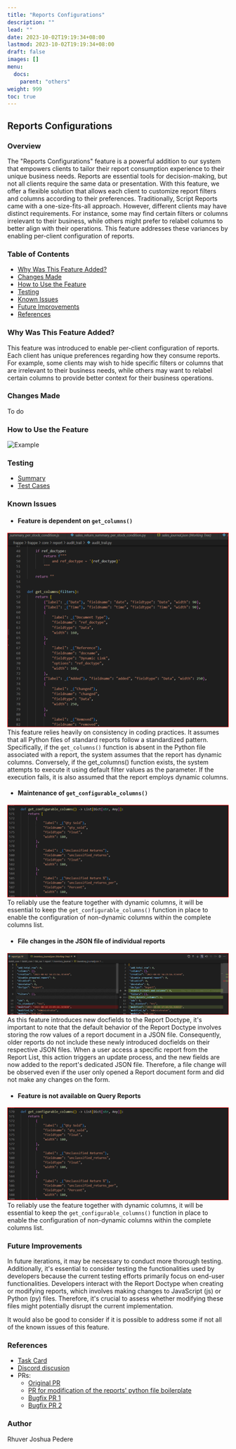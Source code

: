 ```yaml
---
title: "Reports Configurations"
description: ""
lead: ""
date: 2023-10-02T19:19:34+08:00
lastmod: 2023-10-02T19:19:34+08:00
draft: false
images: []
menu: 
  docs:
    parent: "others"
weight: 999
toc: true
---
```


## Reports Configurations
### Overview
The "Reports Configurations" feature is a powerful addition to our system that empowers clients to tailor their report consumption experience to their unique business needs. Reports are essential tools for decision-making, but not all clients require the same data or presentation. With this feature, we offer a flexible solution that allows each client to customize report filters and columns according to their preferences.
Traditionally, Script Reports came with a one-size-fits-all approach. However, different clients may have distinct requirements. For instance, some may find certain filters or columns irrelevant to their business, while others might prefer to relabel columns to better align with their operations. This feature addresses these variances by enabling per-client configuration of reports.


### Table of Contents
- [Why Was This Feature Added?](#why-was-this-feature-added)
- [Changes Made](#changes-made)
- [How to Use the Feature](#how-to-use-the-feature)
- [Testing](#testing)
- [Known Issues](#known-issues)
- [Future Improvements](#future-improvements)
- [References](#references)


### Why Was This Feature Added?
This feature was introduced to enable per-client configuration of reports. Each client has unique preferences regarding how they consume reports. For example, some clients may wish to hide specific filters or columns that are irrelevant to their business needs, while others may want to relabel certain columns to provide better context for their business operations.

### Changes Made
<!-- Detail the specific changes, improvements, or enhancements made to implement the feature. Include code changes, architectural modifications, and any other relevant details. Use code snippets if necessary. -->
To do

### How to Use the Feature
![Example](example.gif)

### Testing
- [Summary](https://app.clickup.com/t/865cwwyjc?comment=90080051624998)
- [Test Cases](https://docs.google.com/spreadsheets/d/16IeQIgDSaPtXUXdGaxYxj3xapZK1GgSc/edit#gid=1215479650)

### Known Issues

- #### Feature is dependent on `get_columns()`
![Feature is dependent on the get_columns() function](image-2.png)
This feature relies heavily on consistency in coding practices. It assumes that all Python files of standard reports follow a standardized pattern. Specifically, if the `get_columns()` function is absent in the Python file associated with a report, the system assumes that the report has dynamic columns. Conversely, if the get_columns() function exists, the system attempts to execute it using default filter values as the parameter. If the execution fails, it is also assumed that the report employs dynamic columns.

 - #### Maintenance of `get_configurable_columns()`
![Maintenance of get_configurable_columns()](image-1.png)
To reliably use the feature together with dynamic columns, it will be essential to keep the `get_configurable_columns()` function in place to enable the configuration of non-dynamic columns within the complete columns list.

 - #### File changes in the JSON file of individual reports
![File changes in the JSON file of individual reports](image.png)
As this feature introduces new docfields to the Report Doctype, it's important to note that the default behavior of the Report Doctype involves storing the row values of a report document in a JSON file. Consequently, older reports do not include these newly introduced docfields on their respective JSON files. When a user access a specific report from the Report List, this action triggers an update process, and the new fields are now added to the report's dedicated JSON file. Therefore, a file change will be observed even if the user only opened a Report document form and did not make any changes on the form.

 - #### Feature is not available on Query Reports
![Feature is not available on Query Reports](image-1.png)
To reliably use the feature together with dynamic columns, it will be essential to keep the `get_configurable_columns()` function in place to enable the configuration of non-dynamic columns within the complete columns list.


### Future Improvements
In future iterations, it may be necessary to conduct more thorough testing. Additionally, it's essential to consider testing the functionalities used by developers because the current testing efforts primarily focus on end-user functionalities. Developers interact with the Report Doctype when creating or modifying reports, which involves making changes to JavaScript (js) or Python (py) files. Therefore, it's crucial to assess whether modifying these files might potentially disrupt the current implementation.

It would also be good to consider if it is possible to address some if not all of the known issues of this feature.

### References
- [Task Card](https://app.clickup.com/t/865cwwyjc)
- [Discord discusion](https://discord.com/channels/583992942612447252/1133033028151676928)
- PRs:
    - [Original PR](https://github.com/BizKit-Tech/frappe/pull/145)
    - [PR for modification of the reports' python file boilerplate](https://github.com/BizKit-Tech/frappe/pull/148)
    - [Bugfix PR 1](https://github.com/BizKit-Tech/frappe/pull/158)
    - [Bugfix PR 2](https://github.com/BizKit-Tech/frappe/pull/158)

### Author
Rhuver Joshua Pedere
